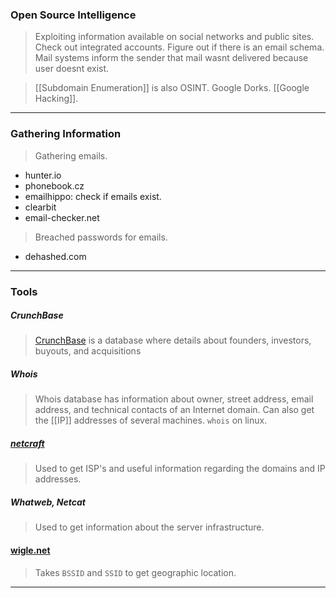 
### Open Source Intelligence

>Exploiting information available on social networks and public sites.
>Check out integrated accounts.
>Figure out if there is an email schema. Mail systems inform the sender that mail wasnt delivered because user doesnt exist.

> [[Subdomain Enumeration]] is also OSINT.
> Google Dorks. [[Google Hacking]].
---

### Gathering Information

> Gathering emails.
* hunter.io
* phonebook.cz
* emailhippo: check if emails exist.
* clearbit
* email-checker.net

>Breached passwords for emails.
* dehashed.com

---

### Tools

##### CrunchBase
> [CrunchBase](http://www.crunchbase.com) is a database where details about founders, investors, buyouts, and acquisitions

##### Whois
> Whois database has information about owner, street address, email address, and technical contacts of an Internet domain.
> Can also get the [[IP]] addresses of several machines.
> `whois` on linux. 

##### [netcraft](http://netcraft.com)
> Used to get ISP's and useful information regarding the domains and IP addresses.

##### Whatweb, Netcat
> Used to get information about the server infrastructure.

#### [wigle.net](https://wigle.net)

> Takes `BSSID` and `SSID` to get geographic location.

---
